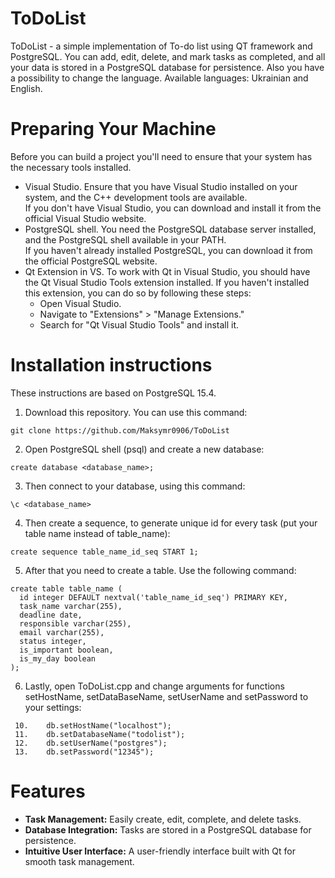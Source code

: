 # ToDoList
ToDoList - a simple implementation of To-do list using QT framework and PostgreSQL. You can add, edit, delete, and mark tasks as completed, and all your data is stored in a PostgreSQL database for persistence.
Also you have a possibility to change the language. Available languages: Ukrainian and English.
# Preparing Your Machine
Before you can build a project you'll need to ensure that your system has the necessary tools installed.
* Visual Studio. Ensure that you have Visual Studio installed on your system, and the C++ development tools are available. \
If you don't have Visual Studio, you can download and install it from the official Visual Studio website.
* PostgreSQL shell. You need the PostgreSQL database server installed, and the PostgreSQL shell available in your PATH. \
If you haven't already installed PostgreSQL, you can download it from the official PostgreSQL website.
* Qt Extension in VS. To work with Qt in Visual Studio, you should have the Qt Visual Studio Tools extension installed. If you haven't installed this extension, you can do so by following these steps:
  * Open Visual Studio.
  * Navigate to "Extensions" > "Manage Extensions."
  * Search for "Qt Visual Studio Tools" and install it.
# Installation instructions
These instructions are based on PostgreSQL 15.4.
1. Download this repository. You can use this command:
```
git clone https://github.com/Maksymr0906/ToDoList
```
2. Open PostgreSQL shell (psql) and create a new database:
```
create database <database_name>;
```
3. Then connect to your database, using this command:
```
\c <database_name>
```
4. Then create a sequence, to generate unique id for every task (put your table name instead of table_name):
```
create sequence table_name_id_seq START 1;
```
5. After that you need to create a table. Use the following command:
```
create table table_name (
  id integer DEFAULT nextval('table_name_id_seq') PRIMARY KEY,
  task_name varchar(255),
  deadline date,
  responsible varchar(255),
  email varchar(255),
  status integer,
  is_important boolean,
  is_my_day boolean
);
```
6. Lastly, open ToDoList.cpp and change arguments for functions setHostName, setDataBaseName, setUserName and setPassword to your settings:
```
 10.    db.setHostName("localhost");
 11.    db.setDatabaseName("todolist");
 12.    db.setUserName("postgres");
 13.    db.setPassword("12345");
```
# Features
* **Task Management:** Easily create, edit, complete, and delete tasks.
* **Database Integration:** Tasks are stored in a PostgreSQL database for persistence.
* **Intuitive User Interface:** A user-friendly interface built with Qt for smooth task management.
